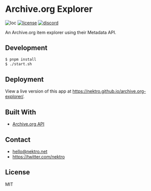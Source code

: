 # Archive.org Explorer
![loc](https://sloc.xyz/github/nektro/archive.org-explorer)
[![license](https://img.shields.io/github/license/nektro/archive.org-explorer.svg)](https://github.com/nektro/archive.org-explorer/blob/master/LICENSE)
[![discord](https://img.shields.io/discord/551971034593755159.svg?logo=discord)](https://discord.gg/P6Y4zQC)

An Archive.org item explorer using their Metadata API.

## Development
```sh
$ pnpm install
$ ./start.sh
```

## Deployment
View a live version of this app at https://nektro.github.io/archive.org-explorer/.

## Built With
- [Archive.org API](https://archive.org/services/docs/api/)

## Contact
- hello@nektro.net
- https://twitter.com/nektro

## License
MIT
